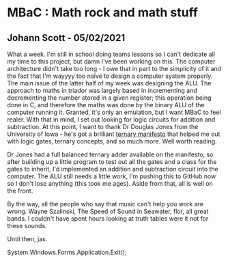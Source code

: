 # MBaC : Math rock and math stuff
## Johann Scott - 05/02/2021

What a week.
I'm still in school doing teams lessons so I can't dedicate all my time to this project, but damn I've been working on this. The computer architecture didn't take too long - I owe that in part to the simplicity of it and the fact that I'm wayyyy too naïve to design a computer system properly. The main issue of the latter half of my week was designing the ALU. The approach to maths in triador was largely based in incrementing and decrementing the number stored in a given register; this operation being done in C, and therefore the maths was done by the binary ALU of the computer running it. Granted, it's only an emulation, but I want MBaC to feel realer. With that in mind, I set out looking for logic circuits for addition and subtraction. At this point, I want to thank Dr Douglas Jones from the University of Iowa - he's got a brilliant [ternary manifesto](http://homepage.divms.uiowa.edu/~jones/ternary/) that helped me out with logic gates, ternary concepts, and so much more. Well worth reading.

Dr Jones had a full balanced ternary adder available on the manifesto, so after building up a little program to test out all the gates and a class for the gates to inherit, I'd implemented an addition and subtraction circuit into the computer. The ALU still needs a little work, I'm pushing this to GitHub now so I don't lose anything (this took me ages). Aside from that, all is well on the front.

By the way, all the people who say that music can't help you work are wrong. Wayne Szalinski, The Speed of Sound in Seawater, flor, all great bands. I couldn't have spent hours looking at truth tables were it not for these sounds.

Until then, jas.

System.Windows.Forms.Application.Exit();